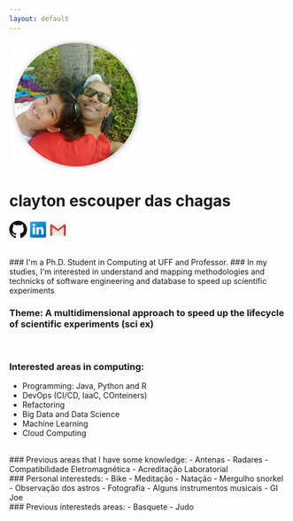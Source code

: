 ```yaml
---
layout: default
---
```

![me_mary_round_240px.png](me_mary_round_240px.png)

# clayton escouper das chagas
[![ghub_logo_32px.png](ghub_logo_32px.png "github.com/claytonchagas")](https://github.com/claytonchagas)
[![lin_logo_32px.png](lin_logo_32px.png "linkedin.com/in/claytonescouperdaschagas")](https://www.linkedin.com/in/claytonescouperdaschagas)
[![gmail_logo_32px.png](gmail_logo_32px.png "claytonchagas1@gmail.com")](mailto:claytonchagas1@gmail.com)

<br>
### I'm a Ph.D. Student in Computing at UFF and Professor.
### In my studies, I'm interested in understand and mapping methodologies and technicks of software engineering and database to speed up scientific experiments

### Theme: A multidimensional approach to speed up the lifecycle of scientific experiments (sci ex)
<br>

### Interested areas in computing:
- Programming: Java, Python and R
- DevOps (CI/CD, IaaC, COnteiners)
- Refactoring
- Big Data and Data Science
- Machine Learning
- Cloud Computing

<br>
### Previous areas that I have some knowledge:
- Antenas
- Radares
- Compatibilidade Eletromagnética
- Acreditação Laboratorial

<br>
### Personal interesteds:
- Bike
- Meditação
- Natação
- Mergulho snorkel
- Observação dos astros
- Fotografia
- Alguns instrumentos musicais
- GI Joe

<br>
### Previous interesteds areas:
- Basquete
- Judo
